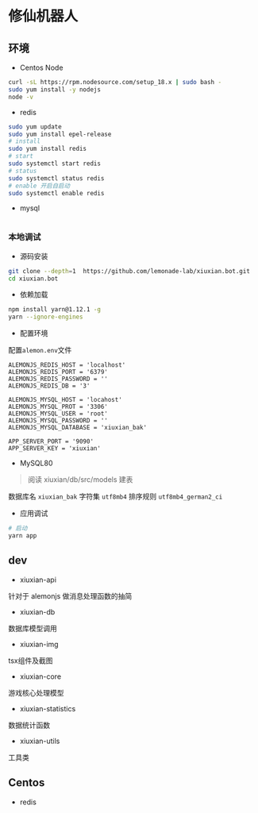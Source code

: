 # 修仙机器人

## 环境

- Centos Node

```sh
curl -sL https://rpm.nodesource.com/setup_18.x | sudo bash -
sudo yum install -y nodejs
node -v
```

- redis

```sh
sudo yum update
sudo yum install epel-release
# install
sudo yum install redis
# start
sudo systemctl start redis
# status
sudo systemctl status redis
# enable 开启自启动
sudo systemctl enable redis
```

- mysql

```sh

```

### 本地调试

- 源码安装

```sh
git clone --depth=1  https://github.com/lemonade-lab/xiuxian.bot.git
cd xiuxian.bot
```

- 依赖加载

```sh
npm install yarn@1.12.1 -g
yarn --ignore-engines
```

- 配置环境

配置`alemon.env`文件

```env
ALEMONJS_REDIS_HOST = 'localhost'
ALEMONJS_REDIS_PORT = '6379'
ALEMONJS_REDIS_PASSWORD = ''
ALEMONJS_REDIS_DB = '3'

ALEMONJS_MYSQL_HOST = 'locahost'
ALEMONJS_MYSQL_PROT = '3306'
ALEMONJS_MYSQL_USER = 'root'
ALEMONJS_MYSQL_PASSWORD = ''
ALEMONJS_MYSQL_DATABASE = 'xiuxian_bak'

APP_SERVER_PORT = '9090'
APP_SERVER_KEY = 'xiuxian'
```

- MySQL80

> 阅读 xiuxian/db/src/models 建表

数据库名 `xiuxian_bak`
字符集 `utf8mb4`
排序规则 `utf8mb4_german2_ci`

- 应用调试

```sh
# 启动
yarn app
```

## dev

- xiuxian-api

针对于 alemonjs 做消息处理函数的抽简

- xiuxian-db

数据库模型调用

- xiuxian-img

tsx组件及截图

- xiuxian-core

游戏核心处理模型

- xiuxian-statistics

数据统计函数

- xiuxian-utils

工具类

## Centos

- redis
